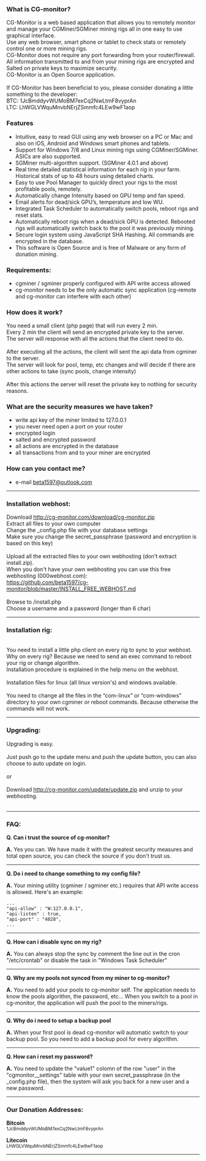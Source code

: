 ### What is CG-monitor?

CG-Monitor is a web based application that allows you to remotely monitor and manage your CGMiner/SGMiner mining rigs all in one easy to use graphical interface.<br>
Use any web browser, smart phone or tablet to check stats or remotely control one or more mining rigs. <br>
CG-Monitor does not require any port forwarding from your router/firewall. <br>
All information transmitted to and from your mining rigs are encrypted and Salted on private keys to maximize security. <br>
CG-Monitor is an Open Source application. <br>
<br>
If CG-Monitor has been beneficial to you, please consider donating a little something to the developer:<br>
BTC: 1JcBmddyvWUMoBM7exCq2NwLtmF8vyprAn<br>
LTC: LhWGLVWquMnvbNErjZSmmfc4LEw9wF1aop<br>

### Features

<ul>
  <li>Intuitive, easy to read GUI using any web browser on a PC or Mac and also on iOS, Android and Windows smart phones and tablets.
  <li>Support for Windows 7/8 and Linux mining rigs using CGMiner/SGMiner. ASICs are also supported.
  <li>SGMiner multi-algorithm support. (SGMiner 4.0.1 and above)
  <li>Real time detailed statistical information for each rig in your farm. Historical stats of up to 48 hours using detailed charts.
  <li>Easy to use Pool Manager to quickly direct your rigs to the most profitable pools, remotely.
  <li>Automatically change Intensity based on GPU temp and fan speed.
  <li>Email alerts for dead/sick GPU’s, temperature and low WU.
  <li>Integrated Task Scheduler to automatically switch pools, reboot rigs and reset stats.
  <li>Automatically reboot rigs when a dead/sick GPU is detected. Rebooted rigs will automatically switch back to the pool it was      previously mining.
  <li>Secure login system using JavaScript SHA Hashing. All commands are encrypted in the database.
  <li>This software is Open Source and is free of Malware or any form of donation mining.
</ul>

### Requirements:

- cgminer / sgminer properly configured with API write access allowed
- cg-monitor needs to be the only automatic sync application (cg-remote and cg-monitor can interfere with each other)

### How does it work?

You need a small client (php page) that will run every 2 min.  <br>
Every 2 min the client will send an encrypted private key to the server.  <br>
The server will response with all the actions that the client need to do.<br>
<br>
After executing all the actions, the client will sent the api data from cgminer to the server.<br>
The server will look for pool, temp, etc changes and will decide if there are other actions to take (sync pools, change intensity)<br>
<br>
After this actions the server will reset the private key to nothing for security reasons.<br>

### What are the security measures we have taken?

- write api key of the miner limited to 127.0.0.1
- you never need open a port on your router
- encrypted login
- salted and encrypted password
- all actions are encrypted in the database
- all transactions from and to your miner are encrypted

### How can you contact me?

- e-mail beta1597@outlook.com

---
### Installation webhost:

Download http://cg-monitor.com/download/cg-monitor.zip<br>
Extract all files to your own computer<br>
Change the _config.php file with your database settings<br>
Make sure you change the secret_passphrase (password and encryption is based on this key)<br>
<br>
Upload all the extracted files to your own webhosting (don’t extract install.zip).<br>
When you don't have your own webhosting you can use this free webhosting (000webhost.com):<br/>
https://github.com/beta1597/cg-monitor/blob/master/INSTALL_FREE_WEBHOST.md<br/>
<br>
Browse to <your-url>/install.php<br>
Choose a username and a password (longer than 6 char)<br>

---
### Installation rig:
<br>
You need to install a little php client on every rig to sync to your webhost.<br>
Why on every rig? Because we need to send an exec command to reboot your rig or change algorithm.<br>
Installation procedure is explained in the help menu on the webhost.<br>
<br>
Installation files for linux (all linux version's) and windows available.<br>
<br>
You need to change all the files in the “com-linux” or “com-windows” directory to your own cgminer or reboot commands.  Because otherwise the commands will not work.<br>

---
### Upgrading:

Upgrading is easy.<br>
<br>
Just push go to the update menu and push the update button, you can also choose to auto update on login.<br>
<br>
or<br>
<br>
Download http://cg-monitor.com/update/update.zip and unzip to your webhosting.<br>
<br>

<a name="faq"></a>

---

### FAQ:

**Q. Can i trust the source of cg-monitor?**

**A.** Yes you can. We have made it with the greatest security measures and total open source, you can check the source if you don't trust us.

---

**Q. Do i need to change something to my config file?**

**A.** Your mining utility (cgminer / sgminer etc.) requires that API write access is allowed. Here's an example:

    ...
    "api-allow" : "W:127.0.0.1",
    "api-listen" : true,
    "api-port" : "4028",
    ...

---

**Q. How can i disable sync on my rig?**

**A.** You can always stop the sync by comment the line out in the cron "/etc/crontab" or disable the task in "Windows Task Scheduler"

---

**Q. Why are my pools not synced from my miner to cg-monitor?**

**A.** You need to add your pools to cg-monitor self.  The application needs to know the pools algorithm, the password, etc...  When you switch to a pool in cg-monitor, the application will push the pool to the miners/rigs.

---

**Q. Why do i need to setup a backup pool**

**A.** When your first pool is dead cg-monitor will automatic switch to your backup pool.  So you need to add a backup pool for every algorithm.


---

**Q. How can i reset my password?**

**A.** You need to update the "value1" colomn of the row "user" in the "cgmonitor__settings" table with your own secret_passphrase (in the _config.php file), then the system will ask you back for a new user and a new password.

---
### Our Donation Addresses:

**Bitcoin**<br>
<small>1JcBmddyvWUMoBM7exCq2NwLtmF8vyprAn</small>

**Litecoin**<br>
<small>LhWGLVWquMnvbNErjZSmmfc4LEw9wF1aop</small>

---

